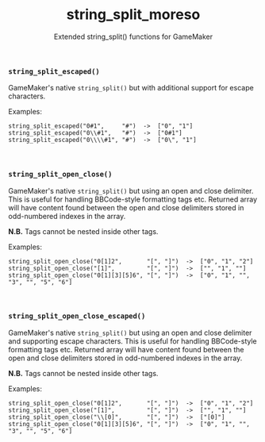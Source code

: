 <h1 align="center">string_split_moreso</h1>

<p align="center">Extended string_split() functions for GameMaker</p>

&nbsp;

### `string_split_escaped()`

GameMaker's native `string_split()` but with additional support for escape characters.

Examples:
```
string_split_escaped("0#1",     "#")  ->  ["0", "1"]
string_split_escaped("0\\#1",   "#")  ->  ["0#1"]
string_split_escaped("0\\\\#1", "#")  ->  ["0\", "1"]
```

&nbsp;

### `string_split_open_close()`

GameMaker's native `string_split()` but using an open and close delimiter. This is useful for handling BBCode-style formatting tags etc.  Returned array will have content found between the open and close delimiters stored in odd-numbered indexes in the array.

**N.B.** Tags cannot be nested inside other tags.

Examples:
```
string_split_open_close("0[1]2",       "[", "]")  ->  ["0", "1", "2"]
string_split_open_close("[1]",         "[", "]")  ->  ["", "1", ""]
string_split_open_close("0[1][3][5]6", "[", "]")  ->  ["0", "1", "", "3", "", "5", "6"]
```

&nbsp;

### `string_split_open_close_escaped()`

GameMaker's native `string_split()` but using an open and close delimiter and supporting escape characters. This is useful for handling BBCode-style formatting tags etc.  Returned array will have content found between the open and close delimiters stored in odd-numbered indexes in the array.

**N.B.** Tags cannot be nested inside other tags.

Examples:
```
string_split_open_close("0[1]2",       "[", "]")  ->  ["0", "1", "2"]
string_split_open_close("[1]",         "[", "]")  ->  ["", "1", ""]
string_split_open_close("\\[0]",       "[", "]")  ->  ["[0]"]
string_split_open_close("0[1][3][5]6", "[", "]")  ->  ["0", "1", "", "3", "", "5", "6"]
```
